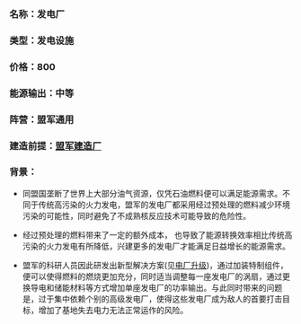 ### 名称：发电厂
### 类型：发电设施
### 价格：800
### 能源输出：中等
### 阵营：盟军通用
### 建造前提：[盟军建造厂]
### 背景：

* 同盟国垄断了世界上大部分油气资源，仅凭石油燃料便可以满足能源需求。不同于传统高污染的火力发电，盟军的发电厂都采用经过预处理的燃料减少环境污染的可能性，同时避免了不成熟核反应技术可能导致的危险性。

* 经过预处理的燃料带来了一定的额外成本，
也导致了能源转换效率相比传统高污染的火力发电有所降低，兴建更多的发电厂才能满足日益增长的能源需求。

* 盟军的科研人员因此研发出新型解决方案(见[电厂升级](单位资料-电厂升级))，通过加装特制组件，便可以使得燃料的燃烧更加充分，同时适当调整每一座发电厂的涡扇，通过更换导电和储能材料等方式增加单座发电厂的功率输出。与此同时带来的问题是，过于集中依赖个别的高级发电厂，使得这些发电厂成为敌人的首要打击目标，增加了基地失去电力无法正常运作的风险。

[盟军建造厂]:./单位资料-盟军建造厂